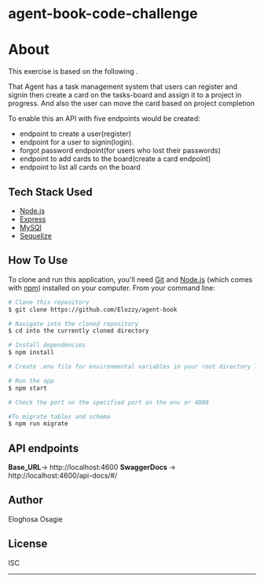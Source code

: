 # agent-book-code-challenge

# About

This exercise is based on the following .

That Agent has a task management system that users can register and signin then create a card on the tasks-board and assign it to a project in progress. And also the user can move the card based on project completion

To enable this an API with five endpoints would be created:

- endpoint to create a user(register)
- endpoint for a user to signin(login).
- forgot password endpoint(for users who lost their passwords)
- endpoint to add cards to the board(create a card endpoint)
- endpoint to list all cards on the board
## Tech Stack Used

- [Node.js](https://nodejs.org/)
- [Express](https://expressjs.com/)
- [MySQl](https://www.mysql.com/)
- [Sequelize](https://sequelize.org/)

## How To Use

To clone and run this application, you'll need [Git](https://git-scm.com) and [Node.js](https://nodejs.org/en/download/) (which comes with [npm](http://npmjs.com)) installed on your computer. From your command line:

```bash
# Clone this repository
$ git clone https://github.com/Elozzy/agent-book

# Navigate into the cloned repository
$ cd into the currently cloned directory

# Install dependencies
$ npm install

# Create .env file for environmental variables in your root directory like the example.env file and provide the keys

# Run the app
$ npm start

# Check the port on the specified port on the env or 4000

#To migrate tables and schema
$ npm run migrate
```

## API endpoints

**Base_URL**-> http://localhost:4600
**SwaggerDocs** -> http://localhost:4600/api-docs/#/



## Author

Eloghosa Osagie

## License

ISC

---